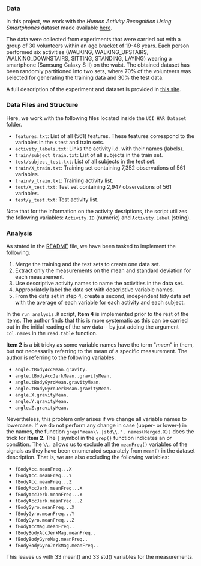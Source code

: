 ### Data 
In this project, we work with the *Human Activity Recognition Using Smartphones* dataset made available [here](
https://d396qusza40orc.cloudfront.net/getdata%2Fprojectfiles%2FUCI%20HAR%20Dataset.zip).

The data were collected from experiments that were carried out with a group of 30 volunteers within an age bracket of 19-48 years. Each person performed six activities (WALKING, WALKING_UPSTAIRS, WALKING_DOWNSTAIRS, SITTING, STANDING, LAYING) wearing a smartphone (Samsung Galaxy S II) on the waist. The obtained dataset has been randomly partitioned into two sets, where 70% of the volunteers was selected for generating the training data and 30% the test data. 

A full description of the experiment and dataset is provided in [this site](http://archive.ics.uci.edu/ml/datasets/Human+Activity+Recognition+Using+Smartphones).
 
### Data Files and Structure
Here, we work with the following files located inside the `UCI HAR Dataset` folder.
- `features.txt`: List of all (561) features. These features correspond to the variables in the `X` test and train sets.
- `activity_labels.txt`: Links the activity i.d. with their names (labels).
- `train/subject_train.txt`: List of all subjects in the train set.
- `test/subject_test.txt`: List of all subjects in the test set.
- `train/X_train.txt`: Training set containing 7,352 observations of 561 variables.
- `train/y_train.txt`: Training activity list.
- `test/X_test.txt`: Test set containing 2,947 observations of 561 variables.
- `test/y_test.txt`: Test activity list.

Note that for the information on the activity desriptions, the script utilizes the following variables: `Activity.ID` (numeric) and `Activity.Label` (string).

### Analysis

As stated in the [README](https://github.com/PilotGtec/Getting-and-Cleaning-Data-Project-1/blob/master/README.md) file, we have been tasked to implement the following.

1. Merge the training and the test sets to create one data set.
2. Extract only the measurements on the mean and standard deviation for each measurement.
3. Use descriptive activity names to name the activities in the data set.
4. Appropriately label the data set with descriptive variable names.
5. From the data set in step 4, create a second, independent tidy data set with the average of each variable for each activity and each subject.

In the `run_analysis.R` script, **Item 4** is implemented prior to the rest of the items. The author finds that this is more systematic as this can be carried out in the initial reading of the raw data-- by just adding the argument `col.names` in the `read.table` function.

**Item 2** is a bit tricky as some variable names have the term "*mean*" in them, but not necessarily referring to the mean of a specific measurement. The author is referring to the following variables:

- `angle.tBodyAccMean.gravity.`        
- `angle.tBodyAccJerkMean..gravityMean.`
- `angle.tBodyGyroMean.gravityMean.` 
- `angle.tBodyGyroJerkMean.gravityMean.`
- `angle.X.gravityMean.` 
- `angle.Y.gravityMean.`                
- `angle.Z.gravityMean.`    

Nevertheless, this problem only arises if we change all variable names to lowercase. If we do not perform any change in case (upper- or lower-) in the names, the function `grep("mean\\.|std\\.", names(Merged.X))` does the trick for **Item 2**. The `|` symbol in the `grep()` function indicates an *or* condition. The `\\.` allows us to exclude all the `meanFreq()` variables of the signals as they have been enumerated separately from `mean()` in the dataset description. That is, we are also excluding the following variables:

- `fBodyAcc.meanFreq...X`           
- `fBodyAcc.meanFreq...Y`           
- `fBodyAcc.meanFreq...Z`          
- `fBodyAccJerk.meanFreq...X`      
- `fBodyAccJerk.meanFreq...Y`       
- `fBodyAccJerk.meanFreq...Z`      
- `fBodyGyro.meanFreq...X`          
- `fBodyGyro.meanFreq...Y`          
- `fBodyGyro.meanFreq...Z`         
- `fBodyAccMag.meanFreq..`          
- `fBodyBodyAccJerkMag.meanFreq..`  
- `fBodyBodyGyroMag.meanFreq..`    
- `fBodyBodyGyroJerkMag.meanFreq..`

This leaves us with 33 mean() and 33 std() variables for the measurements.
